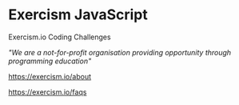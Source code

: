 # Exercism JavaScript
Exercism.io Coding Challenges

*"We are a not-for-profit organisation providing opportunity through programming education"*

https://exercism.io/about

https://exercism.io/faqs
